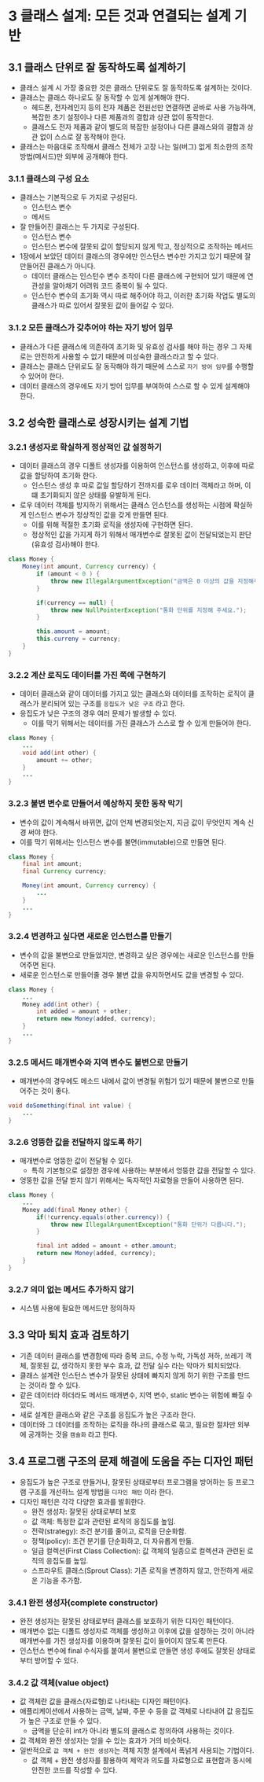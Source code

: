 # 3 클래스 설계: 모든 것과 연결되는 설계 기반

## 3.1 클래스 단위로 잘 동작하도록 설계하기

- 클래스 설계 시 가장 중요한 것은 클래스 단위로도 잘 동작하도록 설계하는 것이다.
- 클래스는 클래스 하나로도 잘 동작할 수 있게 설계해야 한다.
  - 헤드폰, 전자레인지 등의 전자 제품은 전원선만 연결하면 곧바로 사용 가능하며, 복잡한 초기 설정이나 다른 제품과의 결합과 상관 없이 동작한다.
  - 클래스도 전자 제품과 같이 별도의 복잡한 설정이나 다른 클래스와의 결합과 상관 없이 스스로 잘 동작해야 한다.
- 클래스는 마음대로 조작해서 클래스 전체가 고장 나는 일(버그) 없게 최소한의 조작 방법(메서드)만 외부에 공개해야 한다.

### 3.1.1 클래스의 구성 요소

- 클래스는 기본적으로 두 가지로 구성된다.
  - 인스턴스 변수
  - 메서드
- 잘 만들어진 클래스는 두 가지로 구성된다.
  - 인스턴스 변수
  - 인스턴스 변수에 잘못되 값이 할당되지 않게 막고, 정상적으로 조작하는 메서드
- 1장에서 보았던 데이터 클래스의 경우에만 인스턴스 변수만 가지고 있기 때문에 잘 만들어진 클래스가 아니다.
  - 데이터 클래스는 인스턴수 변수 조작이 다른 클래스에 구현되어 있기 때문에 연관성을 알아채기 어려워 코드 중복이 될 수 있다.
  - 인스턴수 변수의 초기화 역시 따로 해주어야 하고, 이러한 초기화 작업도 별도의 클래스가 따로 있어서 잘못된 값이 들어갈 수 있다.

### 3.1.2 모든 클래스가 갖추어야 하는 자기 방어 임무

- 클래스가 다른 클래스에 의존하여 초기화 및 유효성 검사를 해야 하는 경우 그 자체로는 안전하게 사용할 수 없기 때문에 미성숙한 클래스라고 할 수 있다.
- 클래스는 클래스 단위로도 잘 동작해야 하기 때문에 스스로 `자기 방어 임무`를 수행할 수 있어야 한다.
- 데이터 클래스의 경우에도 자기 방어 임무를 부여하여 스스로 할 수 있게 설계해야 한다.

## 3.2 성숙한 클래스로 성장시키는 설계 기법

### 3.2.1 생성자로 확실하게 정상적인 값 설정하기

- 데이터 클래스의 경우 디폴트 생성자를 이용하여 인스턴스를 생성하고, 이후에 따로 값을 할당하여 초기화 한다.
  - 인스턴스 생성 후 따로 값일 할당하기 전까지를 로우 데이터 객체라고 하며, 이떄 초기화되지 않은 상태를 유발하게 된다.
- 로우 데이터 객체를 방지하기 위해서는 클래스 인스턴스를 생성하는 시점에 확실하게 인스턴스 변수가 정상적인 값을 갖게 만들면 된다.
  - 이를 위해 적절한 초기화 로직을 생성자에 구현하면 된다.
  - 정상적인 값을 가지게 하기 위해서 매개변수로 잘못된 값이 전달되었는지 판단(유효성 검사)해야 한다.

```java
class Money {
    Money(int amount, Currency currency) {
        if (amount < 0 ) {
            throw new IllegalArgumentException("금액은 0 이상의 값을 지정해주세요");
        }

        if(currency == null) {
            throw new NullPointerException("통화 단위를 지정해 주세요.");
        }

        this.amount = amount;
        this.curreny = currency;
    }
}
```

### 3.2.2 계산 로직도 데이터를 가진 쪽에 구현하기

- 데이터 클래스와 같이 데이터를 가지고 있는 클래스와 데이터를 조작하는 로직이 클래스가 분리되어 있는 구조를 `응집도가 낮은 구조` 라고 한다.
- 응집도가 낮은 구조의 경우 여러 문제가 발생할 수 있다.
  - 이를 막기 위해서는 데이터를 가진 클래스가 스스로 할 수 있게 만들어야 한다.

```java
class Money {
    ...
    void add(int other) {
        amount += other;
    }
    ...
}
```

### 3.2.3 불변 변수로 만들어서 예상하지 못한 동작 막기

- 변수의 값이 계속해서 바뀌면, 값이 언제 변경되엇는지, 지금 값이 무엇인지 계속 신경 써야 한다.
- 이를 막기 위해서는 인스턴스 변수를 불면(immutable)으로 만들면 된다.

```java
class Money {
    final int amount;
    final Currency currency;

    Money(int amount, Currency currency) {
        ...
    }
    ...
}
```

### 3.2.4 변경하고 싶다면 새로운 인스턴스를 만들기

- 변수의 값을 불변으로 만들었지만, 변경하고 싶은 경우에는 새로운 인스턴스를 만들어주면 된다.
- 새로운 인스턴스로 만들어줄 경우 불변 값을 유지하면서도 값을 변경할 수 있다.

```java
class Money {
    ...
    Money add(int other) {
        int added = amount + other;
        return new Money(added, currency);
    }
    ...
}
```

### 3.2.5 메서드 매개변수와 지역 변수도 불변으로 만들기

- 매개변수의 경우에도 메소드 내에서 값이 변경될 위험기 있기 때문에 불변으로 만들어주는 것이 좋다.

```java
void doSomething(final int value) {
    ...
}
```

### 3.2.6 엉뚱한 값을 전달하지 않도록 하기

- 매개변수로 엉뚱한 값이 전달될 수 있다.
  - 특히 기본형으로 설정한 경우에 사용하는 부분에서 엉뚱한 값을 전달할 수 있다.
- 엉뚱한 값을 전달 받지 않기 위해서는 독자적인 자료형을 만들어 사용하면 된다.

```java
class Money {
    ...
    Money add(final Money other) {
        if(!currency.equals(other.currency)) {
            throw new IllegalArgumentException("통화 단위가 다릅니다.");
        }

        final int added = amount + other.amount;
        return new Money(added, currency);
    }
}
```

### 3.2.7 의미 없는 메서드 추가하지 않기

- 시스템 사용에 필요한 메서드만 정의하자

## 3.3  악마 퇴치 효과 검토하기

- 기존 데이터 클래스를 변경함에 따라 중복 코드, 수정 누락, 가독성 저하, 쓰레기 객체, 잘못된 값, 생각하지 못한 부수 효과, 값 전달 실수 라는 악마가 퇴치되었다.
- 클래스 설계란 인스턴스 변수가 잘못된 상태에 빠지지 않게 하기 위한 구조를 만드는 것이라 할 수 있다.
- 같은 데이터라 하더라도 메서드 매개변수, 지역 변수, static 변수는 위험에 빠질 수 있다.
- 새로 설계한 클래스와 같은 구조를 응집도가 높은 구조라 한다.
- 데이터와 그 데이터를 조작하는 로직을 하나의 클래스로 묶고, 필요한 절차만 외부에 공개하는 것을 `캠슐화` 라고 한다.

## 3.4 프로그램 구조의 문제 해결에 도움을 주는 디자인 패턴

- 응집도가 높은 구조로 만들거나, 잘못된 상태로부터 프로그램을 방어하는 등 프로그램 구조를 개선하느 설계 방법을 `디자인 패턴` 이라 한다.
- 디자인 패턴은 각각 다양한 효과를 발휘한다.
  - 완전 생성자: 잘못된 상태로부터 보호
  - 값 객체: 특정한 값과 관련된 로직의 응집도를 높임.
  - 전략(strategy): 조건 분기를 줄이고, 로직을 단순화함.
  - 정책(policy): 조건 분기를 단순화하고, 더 자유롭게 만듦.
  - 일급 컬렉션(First Class Collection): 값 객체의 일종으로 컬렉션과 관련된 로직의 응집도를 높임.
  - 스프라우트 클래스(Sprout Class): 기존 로직을 변경하지 않고, 안전하게 새로운 기능을 추가함.

### 3.4.1 완전 생성자(complete constructor)

- 완전 생성자는 잘못된 상태로부터 클래스를 보호하기 위한 디자인 패턴이다.
- 매개변수 없는 디폴트 생성자로 객체를 생성하고 이후에 값을 설정하는 것이 아니라 매개변수를 가진 생성자를 이용하며 잘못된 값이 들어이지 않도록 만든다.
- 인스턴스 변수에 final 수식자를 붙여서 불변으로 만들면 생성 후에도 잘못된 상태로부터 방어할 수 있다.

### 3.4.2 값 객체(value object)

- 값 객체란 값을 클래스(자료형)로 나타내는 디자인 패턴이다.
- 애플리케이션에서 사용하는 금액, 날짜, 주문 수 등을 값 객체로 나타내어 값 응집도가 높은 구조로 만들 수 있다.
  - 금액을 단순히 int가 아니라 별도의 클래스로 정의하여 사용하는 것이다.
- 값 객체와 완전 생성자는 얻을 수 있는 효과가 거의 비슷하다.
- 일반적으로 `값 객체 + 완전 생성자`는 객체 지향 설계에서 폭넑게 사용되는 기법이다.
  - 값 객체 + 완전 생성자를 활용하여 제약과 의도를 자료형으로 표현함과 동시에 안전한 코드를 작성할 수 있다.
